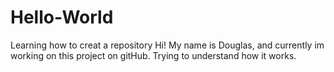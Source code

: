 # Hello-World
Learning how to creat a repository
Hi! My name is Douglas, and currently im working on this project on gitHub. Trying to understand how it works.
